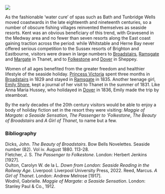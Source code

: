 <a href="https://dev.visual-essays.app"><img src="https://dev-visual-essays.netlify.app/images/ve-button.png"></a> 
<param ve-config title="Seaside resorts" author="Professor Carolyn Oulton" layout="vtl" banner="/images/banners/19c.jpg">

<param ve-entity eid="Q676689" aliases="Gravesend">
<param ve-entity eid="Q1500299" aliases="Sheppey">
<param ve-entity eid="Q665489" aliases="Tunbridge Wells">
<param ve-entity eid="Q964785" aliases="Whitstable">
<param ve-entity eid="Q929286" aliases="Herne Bay">

As the fashionable ‘water cure’ of spas such as Bath and Tunbridge Wells moved coastwards in the late eighteenth and nineteenth centuries, so a number of obscure fishing villages reinvented themselves as seaside resorts. Kent was an obvious beneficiary of this trend, with Gravesend in the Medway area and no fewer than seven resorts along the East coast gaining traction across the period: while Whitstable and Herne Bay never offered serious competition to the Sussex resorts of Brighton and Eastbourne, visitors were drawn in large numbers to [Broadstairs](/dickens/broadstairs-19th-century), [Ramsgate](/19c/19c-ramsgate) and [Margate](/19c/19c-margate) in Thanet, and to [Folkestone](/19c/19c-folkestone) and [Dover](/19c/19c-dover) in Sheppey. 
<param ve-image url="/19c/images/Margatefromtheparade.jpg" label="Margate from the Parade" attribution="©The British Library Board c11802-06/Maps K.Top.17.4.e Images Online">

Women of all ages benefited from the greater freedom and healthier lifestyle of the seaside holiday. [Princess Victoria](/19c/19c-victoria-biography) spent three months in [Broadstairs](/dickens/broadstairs-19th-century) in 1829 and stayed in [Ramsgate](/19c/19c-ramsgate) in 1835. Another teenage girl, [Emily Shore](/19c/19c-shore-biography), kept a journal of her visit to Thanet in the summer of 1831. Like Anna Maria Hussey, who holidayed in [Dover](/19c/19c-dover) in 1836, Emily made the trip by steamboat.
<param ve-image url="https://upload.wikimedia.org/wikipedia/commons/4/45/Queen_Victoria_as_a_young_woman%2C_by_F.W._Wilkin_Wellcome_L0012031.jpg" label="Queen Victoria as a young woman, by F.W. Wilkin" attribution="Wellcome Collection Attribution 4.0 International (CC BY 4.0), via Wikimedia Commons">

By the early decades of the 20th century visitors would be able to enjoy a body of holiday fiction set in the resort they were visiting: _Maggie of Margate: a Seaside Sensation,_ _The Passenger to 'Folkestone_, _The Beauty of Broadstairs_ and _A Girl of Thanet_, to name but a few.
<param ve-image url="https://upload.wikimedia.org/wikipedia/commons/6/6a/Westcliff-on-Sea._%28NBY_439605%29.jpg" label="Westcliff on Sea c.1900/1909" attribution="Leonard A. Lauder collection of Raphael Tuck & Sons postcards. Unknown author, Public domain, via Wikimedia Commons">

### Bibliography

Dicks, John. _The Beauty of Broadstairs_. Bow Bells Novelettes. Seaside number (82). Vol iv. August 1880. 113-28.   
Fletcher, J. S. _The Passenger to Folkestone_. London: Herbert Jenkins [1927].   
Oulton, Carolyn W. de la L. _Down from London: Seaside Reading in the Railway Age._ Liverpool: Liverpool University Press, 2022.
Reed, Marcus. _A Girl of Thanet_. London: Andrew Melrose [1917].   
Wodnil, Gabrielle. _Maggie of Margate: a Seaside Sensation_. London: Stanley Paul & Co., 1912.   
<param ve-image url="https://upload.wikimedia.org/wikipedia/commons/0/05/From_the_gardens%2C_Broadstairs%2C_England-LCCN2002696431.jpg" label="From the gardens, Broadstairs" attribution="Photochrom Print Collection, Public domain, via Wikimedia Commons">

